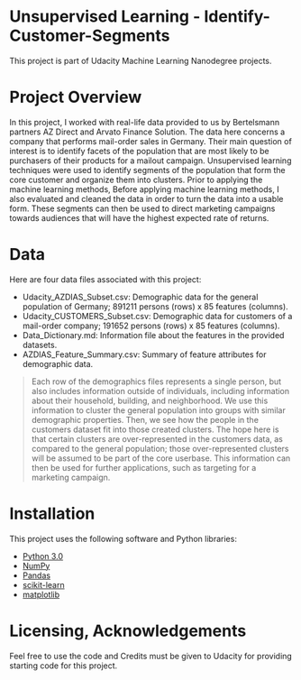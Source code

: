 # Unsupervised Learning - Identify-Customer-Segments
This project is part of Udacity Machine Learning Nanodegree projects.

# Project Overview

In this project, I worked with real-life data provided to us by Bertelsmann partners AZ Direct and Arvato Finance Solution. The data here concerns a company that performs mail-order sales in Germany. Their main question of interest is to identify facets of the population that are most likely to be purchasers of their products for a mailout campaign. Unsupervised learning techniques were used to identify segments of the population that form the core customer and organize them into clusters. Prior to applying the machine learning methods, Before applying machine learning methods, I also evaluated and cleaned the data in order to turn the data into a usable form.
These segments can then be used to direct marketing campaigns towards audiences that will have the highest expected rate of returns.

# Data
Here are four data files associated with this project:

- Udacity_AZDIAS_Subset.csv: Demographic data for the general population of Germany; 891211 persons (rows) x 85 features (columns).
- Udacity_CUSTOMERS_Subset.csv: Demographic data for customers of a mail-order company; 191652 persons (rows) x 85 features (columns).
- Data_Dictionary.md: Information file about the features in the provided datasets.
- AZDIAS_Feature_Summary.csv: Summary of feature attributes for demographic data.

> Each row of the demographics files represents a single person, but also includes information outside of individuals, including information about their household, building, and neighborhood. We use this information to cluster the general population into groups with similar demographic properties. Then, we see how the people in the customers dataset fit into those created clusters. The hope here is that certain clusters are over-represented in the customers data, as compared to the general population; those over-represented clusters will be assumed to be part of the core userbase. This information can then be used for further applications, such as targeting for a marketing campaign.


# Installation

This project uses the following software and Python libraries:
- [Python 3.0 ](https://www.python.org/download/releases/3.0/)
- [NumPy](https://numpy.org/)
- [Pandas](https://pandas.pydata.org/)
- [scikit-learn](https://scikit-learn.org/stable/)
- [matplotlib](https://matplotlib.org/)


# Licensing, Acknowledgements
Feel free to use the code and 
Credits must be given to Udacity for providing starting code for this project.
